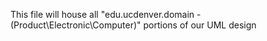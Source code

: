 This file will house all "edu.ucdenver.domain - (Product\Electronic\Computer)" portions of our UML design
